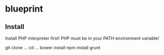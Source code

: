 blueprint
=========

Install
-------

Install PHP interpreter first! PHP must be in your PATH environment variable!

git clone ...
cd ...
bower install
npm install
grunt